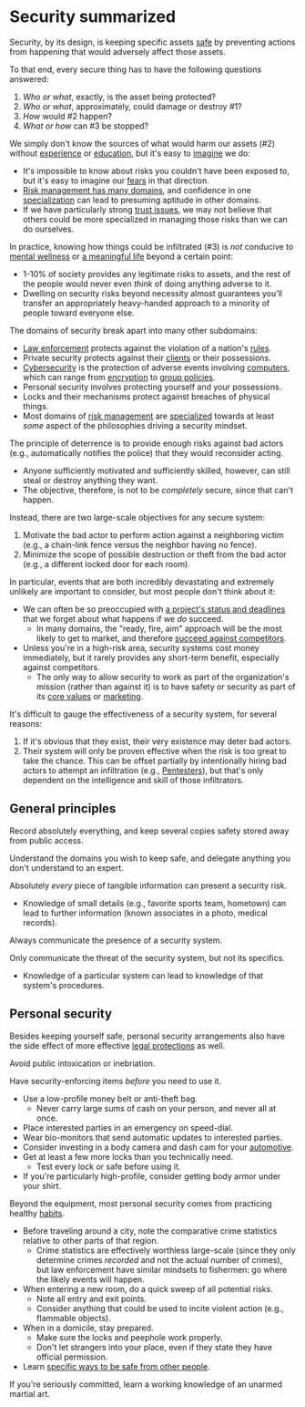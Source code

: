 
# Security summarized

Security, by its design, is keeping specific assets [safe](safety.md) by preventing actions from happening that would adversely affect those assets.

To that end, every secure thing has to have the following questions answered:

1. *Who or what*, exactly, is the asset being protected?
2. *Who or what*, approximately, could damage or destroy #1?
3. *How* would #2 happen?
4. *What or how* can #3 be stopped?

We simply don't know the sources of what would harm our assets (#2) without [experience](understanding.md) or [education](education.md), but it's easy to [imagine](imagination.md) we do:

- It's impossible to know about risks you couldn't have been exposed to, but it's easy to imagine our [fears](mind-feelings-fear.md) in that direction.
- [Risk management has many domains](safety-riskmgmt.md), and confidence in one [specialization](jobs-specialization.md) can lead to presuming aptitude in other domains.
- If we have particularly strong [trust issues](trust.md), we may not believe that others could be more specialized in managing those risks than we can do ourselves.

In practice, knowing how things could be infiltrated (#3) is *not* conducive to [mental wellness](mind-feelings-happiness-focus.md) or [a meaningful life](goodlife.md) beyond a certain point:

- 1-10% of society provides any legitimate risks to assets, and the rest of the people would never even *think* of doing anything adverse to it.
- Dwelling on security risks beyond necessity almost guarantees you'll transfer an appropriately heavy-handed approach to a minority of people toward everyone else.

The domains of security break apart into many other subdomains:

- [Law enforcement](legal-safety.md) protects against the violation of a nation's [rules](people-rules.md).
- Private security protects against their [clients](people-contracts.md) or their possessions.
- [Cybersecurity](computers-cysec.md) is the protection of adverse events involving [computers](computers.md), which can range from [encryption](encryption.md) to [group policies](computers-cysec-compliance.md).
- Personal security involves protecting yourself and your possessions.
- Locks and their mechanisms protect against breaches of physical things.
- Most domains of [risk management](safety-riskmgmt.md) are [specialized](jobs-specialization.md) towards at least *some* aspect of the philosophies driving a security mindset.

The principle of deterrence is to provide enough risks against bad actors (e.g., automatically notifies the police) that they would reconsider acting.

- Anyone sufficiently motivated and sufficiently skilled, however, can still steal or destroy anything they want.
- The objective, therefore, is not to be *completely* secure, since that can't happen.

Instead, there are two large-scale objectives for any secure system:

1. Motivate the bad actor to perform action against a neighboring victim (e.g., a chain-link fence versus the neighbor having no fence).
2. Minimize the scope of possible destruction or theft from the bad actor (e.g., a different locked door for each room).

In particular, events that are both incredibly devastating and extremely unlikely are important to consider, but most people don't think about it:

- We can often be so preoccupied with [a project's status and deadlines](mgmt-4_status.md) that we forget about what happens if we *do* succeed.
  - In many domains, the "ready, fire, aim" approach will be the most likely to get to market, and therefore [succeed against competitors](entrepreneur-3_plan.md).
- Unless you're in a high-risk area, security systems cost money immediately, but it rarely provides any short-term benefit, especially against competitors.
  - The only way to allow security to work as part of the organization's mission (rather than against it) is to have safety or security as part of its [core values](mgmt-6_morale.md) or [marketing](marketing.md).

It's difficult to gauge the effectiveness of a security system, for several reasons:

1. If it's obvious that they exist, their very existence may deter bad actors.
2. Their system will only be proven effective when the risk is too great to take the chance. This can be offset partially by intentionally hiring bad actors to attempt an infiltration (e.g., [Pentesters](computers-cysec-pentest.md)), but that's only dependent on the intelligence and skill of those infiltrators.

## General principles

Record absolutely everything, and keep several copies safety stored away from public access.

Understand the domains you wish to keep safe, and delegate anything you don't understand to an expert.

Absolutely *every* piece of tangible information can present a security risk.

- Knowledge of small details (e.g., favorite sports team, hometown) can lead to further information (known associates in a photo, medical records).

Always communicate the presence of a security system.

Only communicate the threat of the security system, but not its specifics.

- Knowledge of a particular system can lead to knowledge of that system's procedures.

## Personal security

Besides keeping yourself safe, personal security arrangements also have the side effect of more effective [legal protections](legal-safety.md) as well.

Avoid public intoxication or inebriation.

Have security-enforcing items *before* you need to use it.

- Use a low-profile money belt or anti-theft bag.
  - Never carry large sums of cash on your person, and never all at once.
- Place interested parties in an emergency on speed-dial.
- Wear bio-monitors that send automatic updates to interested parties.
- Consider investing in a body camera and dash cam for your [automotive](autos.md).
- Get at least a few more locks than you technically need.
  - Test every lock or safe before using it.
- If you're particularly high-profile, consider getting body armor under your shirt.

Beyond the equipment, most personal security comes from practicing healthy [habits](https://adequate.life/habits/).

- Before traveling around a city, note the comparative crime statistics relative to other parts of that region.
  - Crime statistics are effectively worthless large-scale (since they only determine crimes *recorded* and not the actual number of crimes), but law enforcement have similar mindsets to fishermen: go where the likely events will happen.
- When entering a new room, do a quick sweep of all potential risks.
  - Note all entry and exit points.
  - Consider anything that could be used to incite violent action (e.g., flammable objects).
- When in a domicile, stay prepared.
  - Make sure the locks and peephole work properly.
  - Don't let strangers into your place, even if they state they have official permission.
- Learn [specific ways to be safe from other people](safety-security-specific.md).

If you're seriously committed, learn a working knowledge of an unarmed martial art.
